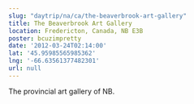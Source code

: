 ```yaml
---
slug: "daytrip/na/ca/the-beaverbrook-art-gallery"
title: The Beaverbrook Art Gallery
location: Fredericton, Canada, NB E3B
poster: bcuzimpretty
date: '2012-03-24T02:14:00'
lat: '45.95985565985362'
lng: '-66.63561377482301'
url: null
---
```


The provincial art gallery of NB.
